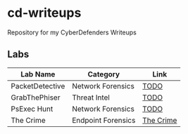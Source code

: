 # cd-writeups

Repository for my CyberDefenders Writeups

## Labs

| Lab Name                 | Category          | Link                                                 |
|--------------------------|-------------------|------------------------------------------------------|
| PacketDetective          | Network Forensics | [TODO](#)                                            |
| GrabThePhiser            | Threat Intel      | [TODO](#)                                            |
| PsExec Hunt              | Network Forensics | [TODO](#)                                            |
| The Crime                | Endpoint Forensics| [The Crime](<Endpoint Forensics/The Crime>)          |
